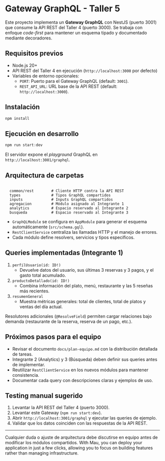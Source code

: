 # Gateway GraphQL - Taller 5

Este proyecto implementa un **Gateway GraphQL** con NestJS (puerto 3001) que consume la API REST del Taller 4 (puerto 3000). Se trabaja con enfoque _code-first_ para mantener un esquema tipado y documentado mediante decoradores.

## Requisitos previos

- Node.js 20+
- API REST del Taller 4 en ejecución (`http://localhost:3000` por defecto)
- Variables de entorno opcionales:
  - `PORT`: Puerto para el Gateway GraphQL (default: `3001`).
  - `REST_API_URL`: URL base de la API REST (default: `http://localhost:3000`).

## Instalación

```powershell
npm install
```

## Ejecución en desarrollo

```powershell
npm run start:dev
```

El servidor expone el _playground_ GraphQL en `http://localhost:3001/graphql`.

## Arquitectura de carpetas

```

  common/rest        # Cliente HTTP contra la API REST
  types              # Tipos GraphQL compartidos
  inputs             # Inputs GraphQL compartidos
  agregacion         # Módulo asignado al Integrante 1
  analytics          # Espacio reservado al Integrante 2
  busqueda           # Espacio reservado al Integrante 3
```

- `GraphQLModule` se configura en `AppModule` para generar el esquema automáticamente (`src/schema.gql`).
- `RestClientService` centraliza las llamadas HTTP y el manejo de errores.
- Cada módulo define resolvers, servicios y tipos específicos.

## Queries implementadas (Integrante 1)

1. `perfilUsuario(id: ID!)`
   - Devuelve datos del usuario, sus últimas 3 reservas y 3 pagos, y el gasto total acumulado.
2. `productoDetallado(id: ID!)`
   - Combina información del plato, menú, restaurante y las 5 reseñas más recientes.
3. `resumenGeneral`
   - Muestra métricas generales: total de clientes, total de platos y ventas del día actual.

Resolutores adicionales (`@ResolveField`) permiten cargar relaciones bajo demanda (restaurante de la reserva, reserva de un pago, etc.).

## Próximos pasos para el equipo

- Revisar el documento `docs/plan-equipo.md` con la distribución detallada de tareas.
- Integrante 2 (Analytics) y 3 (Búsqueda) deben definir sus queries antes de implementar.
- Reutilizar `RestClientService` en los nuevos módulos para mantener consistencia.
- Documentar cada query con descripciones claras y ejemplos de uso.

## Testing manual sugerido

1. Levantar la API REST del Taller 4 (puerto 3000).
2. Levantar este Gateway (`npm run start:dev`).
3. Abrir `http://localhost:3001/graphql` y ejecutar las queries de ejemplo.
4. Validar que los datos coinciden con las respuestas de la API REST.

---

Cualquier duda o ajuste de arquitectura debe discutirse en equipo antes de modificar los módulos compartidos.
With Mau, you can deploy your application in just a few clicks, allowing you to focus on building features rather than managing infrastructure.
